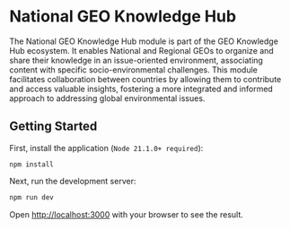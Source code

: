 # National GEO Knowledge Hub

The National GEO Knowledge Hub module is part of the GEO Knowledge Hub ecosystem. It enables National and Regional GEOs to organize and share their knowledge in an issue-oriented environment, associating content with specific socio-environmental challenges. This module facilitates collaboration between countries by allowing them to contribute and access valuable insights, fostering a more integrated and informed approach to addressing global environmental issues.

## Getting Started

First, install the application (`Node 21.1.0+ required`):

```shell
npm install
```

Next, run the development server:

```bash
npm run dev
```

Open [http://localhost:3000](http://localhost:3000) with your browser to see the result.
